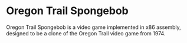 # Oregon Trail Spongebob

Oregon Trail Spongebob is a video game implemented in x86 assembly, designed to be a clone of the Oregon Trail video game from 1974.
